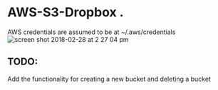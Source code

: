 # AWS-S3-Dropbox .

AWS credentials are assumed to be at ~/.aws/credentials
![screen shot 2018-02-28 at 2 27 04 pm](https://user-images.githubusercontent.com/13792997/36816709-7b0615ca-1c93-11e8-8a62-ef5fdda88ef5.png)

## TODO:

Add the functionality for creating a new bucket and deleting a bucket
